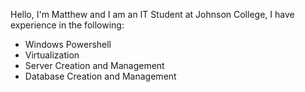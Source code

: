 Hello, I'm Matthew and I am an IT Student at Johnson College,
I have experience in the following:
- Windows Powershell
- Virtualization
- Server Creation and Management
- Database Creation and Management

<!---
mrbic7/mrbic7 is a ✨ special ✨ repository because its `README.md` (this file) appears on your GitHub profile.
You can click the Preview link to take a look at your changes.
--->
